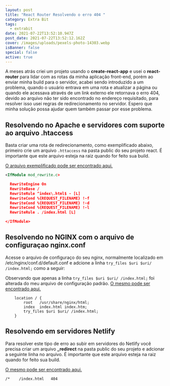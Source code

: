 ```yaml
---
layout: post
title: "React Router Resolvendo o erro 404 "
category: Extra Bit
tags:
  - extrabit
date: 2021-07-22T13:52:10.947Z
post_date: 2021-07-22T13:52:12.162Z
cover: /images/uploads/pexels-photo-14303.webp
isBanner: false
special: false
active: true
---
```

A meses atrás criei um projeto usando o **create-react-app** e usei o **react-router** para lidar com as rotas da minha aplicação front-end, porém ao enviar minha build para o servidor, acabei sendo introduzido a um problema, quando o usuário entrava em uma rota e atualizar a página ou quando ele acessava através de um link externo ele retornava o erro 404, devido ao arquivo não ter sido encontrado no endereço requisitado, para resolver isso usei regras de redirecionamento no servidor. Espero que minha solução possa ajudar quem também passar por esse problema.

## Resolvendo no Apache e servidores com suporte ao arquivo .htaccess

Basta criar uma rota de redirecionamento, como exemplificado abaixo, primeiro crie um arquivo `.httaccess` na pasta public do seu projeto react. É importante que este arquivo esteja na raiz quando for feito sua build.

[O arquivo exemplificado pode ser encontrado aqui.](https://gist.github.com/Jorgen-Jr/d4b19ad2d89b538e466c11a828fc36d8)

```xml
<IfModule mod_rewrite.c>

  RewriteEngine On
  RewriteBase /
  RewriteRule ^index\.html$ - [L]
  RewriteCond %{REQUEST_FILENAME} !-f
  RewriteCond %{REQUEST_FILENAME} !-d
  RewriteCond %{REQUEST_FILENAME} !-l
  RewriteRule . /index.html [L]

</IfModule>
```

## Resolvendo no NGINX com o arquivo de configuraçao nginx.conf

Acesse o arquivo de configuraço do seu nginx, normalmente localizado em /etc/nginx/conf.d/default.conf e adcione a linha `try_files $uri $uri/ /index.html;` como a seguir:

Observando que apenas a linha `try_files $uri $uri/ /index.html;` foi alterada do meu arquivo de configuração padrão.
[O mesmo pode ser encontrado aqui.](https://gist.github.com/Jorgen-Jr/d639b2d0e9e72189e13539689e89aa39)

```textile
    location / {
        root   /usr/share/nginx/html;
        index  index.html index.htm;
	    try_files $uri $uri/ /index.html;
    }
```

## Resolvendo em servidores Netlify

Para resolver este tipo de erro ao subir em servidores do Netlify você precisa criar um arquivo **_redirect** na pasta public do seu projeto e adcionar a seguinte linha no arquivo. É importante que este arquivo esteja na raiz quando for feito sua build.

[O mesmo pode ser encontrado aqui.](https://gist.github.com/Jorgen-Jr/7f866bfcb6c3a3f3b247101d515213a7)

```textile
/*    /index.html   404
```